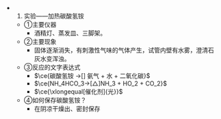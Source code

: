 -
  1. 实验——加热碳酸氢铵
	- ①主要仪器
		- 酒精灯、蒸发皿、三脚架。
	- ②主要现象
		- 固体逐渐消失，有刺激性气味的气体产生，试管内壁有水雾，澄清石灰水变浑浊。
	- ③反应的文字表达式
		- $\ce{碳酸氢铵 ->[] 氨气 + 水 + 二氧化碳}$
		- $\ce{NH_4HCO_3->[△]NH_3 + HO_2 + CO_2}$
		- $\ce{\xlongequal[催化剂]{光}}$
	- ④如何保存碳酸氢铵？
		- 在阴凉干燥出、密封保存